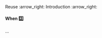 <link rel="stylesheet" href="{{baseUrl}}/css/textbook.css">

<div class="website-content">

<div id="path">Reuse :arrow_right: Introduction :arrow_right:</div>

<div id="title">

#### When :two:

</div>

<div id="body">

...

</div>

</div>

